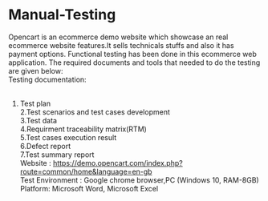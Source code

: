 # Manual-Testing
Opencart is an ecommerce demo website which showcase an real ecommerce website features.It sells technicals stuffs and also it has payment options. Functional testing has been done in this ecommerce web application. The required documents and tools that needed to do the testing are given below: <br>
Testing documentation: <br>
<br>
1. Test plan <br>
2.Test scenarios and test cases development <br>
3.Test data <br>
4.Requirment traceability matrix(RTM) <br>
5.Test cases execution result <br>
6.Defect report <br>
7.Test summary report <br>
Website : https://demo.opencart.com/index.php?route=common/home&language=en-gb <br>
Test Environment : Google chrome browser,PC (Windows 10, RAM-8GB) <br>
Platform: Microsoft Word, Microsoft Excel
